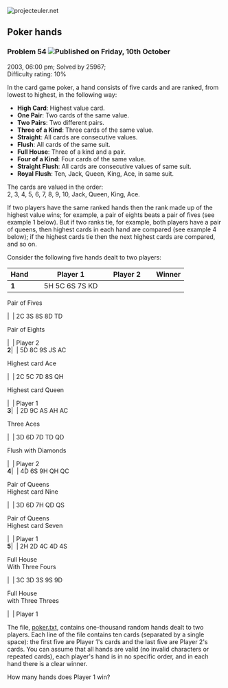 ![projecteuler.net](images/print_page_logo.png)

## Poker hands

### Problem 54 ![](images/icon_info.png)Published on Friday, 10th October
2003, 06:00 pm; Solved by 25967;  
Difficulty rating: 10%

In the card game poker, a hand consists of five cards and are ranked, from
lowest to highest, in the following way:

  * **High Card**: Highest value card.
  * **One Pair**: Two cards of the same value.
  * **Two Pairs**: Two different pairs.
  * **Three of a Kind**: Three cards of the same value.
  * **Straight**: All cards are consecutive values.
  * **Flush**: All cards of the same suit.
  * **Full House**: Three of a kind and a pair.
  * **Four of a Kind**: Four cards of the same value.
  * **Straight Flush**: All cards are consecutive values of same suit.
  * **Royal Flush**: Ten, Jack, Queen, King, Ace, in same suit.

The cards are valued in the order:  
2, 3, 4, 5, 6, 7, 8, 9, 10, Jack, Queen, King, Ace.

If two players have the same ranked hands then the rank made up of the highest
value wins; for example, a pair of eights beats a pair of fives (see example 1
below). But if two ranks tie, for example, both players have a pair of queens,
then highest cards in each hand are compared (see example 4 below); if the
highest cards tie then the next highest cards are compared, and so on.

Consider the following five hands dealt to two players:

**Hand**|  | **Player 1**|  | **Player 2**|  | **Winner**  
---|---|---|---|---|---|---  
**1**|  | 5H 5C 6S 7S KD  

Pair of Fives

|  | 2C 3S 8S 8D TD  

Pair of Eights

|  | Player 2  
**2**|  | 5D 8C 9S JS AC  

Highest card Ace

|  | 2C 5C 7D 8S QH  

Highest card Queen

|  | Player 1  
**3**|  | 2D 9C AS AH AC  

Three Aces

|  | 3D 6D 7D TD QD  

Flush with Diamonds

|  | Player 2  
**4**|  | 4D 6S 9H QH QC  

Pair of Queens  
Highest card Nine

|  | 3D 6D 7H QD QS  

Pair of Queens  
Highest card Seven

|  | Player 1  
**5**|  | 2H 2D 4C 4D 4S  

Full House  
With Three Fours

|  | 3C 3D 3S 9S 9D  

Full House  
with Three Threes

|  | Player 1  
  
The file, [poker.txt](project/resources/p054_poker.txt), contains one-thousand
random hands dealt to two players. Each line of the file contains ten cards
(separated by a single space): the first five are Player 1's cards and the
last five are Player 2's cards. You can assume that all hands are valid (no
invalid characters or repeated cards), each player's hand is in no specific
order, and in each hand there is a clear winner.

How many hands does Player 1 win?

  
  

